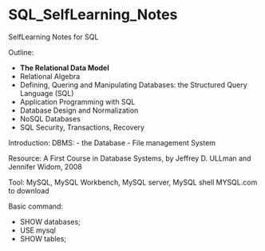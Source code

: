 # SQL_SelfLearning_Notes
SelfLearning Notes for SQL

Outline:



- <b>The Relational Data Model</b>
- Relational Algebra
- Defining, Quering and Manipulating Databases: the Structured Query Language (SQL)
- Application Programming with SQL
- Database Design and Normalization
- NoSQL Databases
- SQL Security, Transactions, Recovery

Introduction:
DBMS: - the Database
      - File management System
      
Resource: A First Course in Database Systems, by Jeffrey D. ULLman and Jennifer Widom, 2008

Tool: MySQL, MySQL Workbench, MySQL server, MySQL shell 
      MYSQL.com to download
      
Basic command:
- SHOW databases;
- USE mysql
- SHOW tables;
